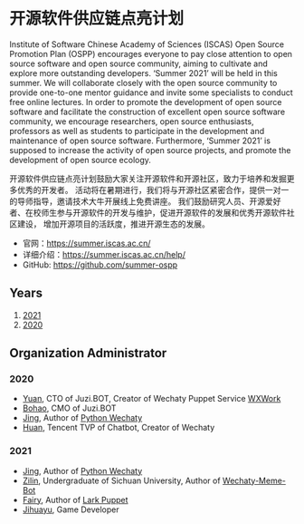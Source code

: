 # 开源软件供应链点亮计划

Institute of Software Chinese Academy of Sciences (ISCAS) Open Source Promotion Plan (OSPP) encourages everyone to pay close attention to open source software and open source community, aiming to cultivate and explore more outstanding developers. ‘Summer 2021’ will be held in this summer. We will collaborate closely with the open source community to provide one-to-one mentor guidance and invite some specialists to conduct free online lectures. In order to promote the development of open source software and facilitate the construction of excellent open source software community, we encourage researchers, open source enthusiasts, professors as well as students to participate in the development and maintenance of open source software. Furthermore, ‘Summer 2021’ is supposed to increase the activity of open source projects, and promote the development of open source ecology.

开源软件供应链点亮计划鼓励大家关注开源软件和开源社区，致力于培养和发掘更多优秀的开发者。
活动将在暑期进行，我们将与开源社区紧密合作，提供一对一的导师指导，邀请技术大牛开展线上免费讲座。
我们鼓励研究人员、开源爱好者、在校师生参与开源软件的开发与维护，促进开源软件的发展和优秀开源软件社区建设，
增加开源项目的活跃度，推进开源生态的发展。

- 官网：<https://summer.iscas.ac.cn/>
- 详细介绍：<https://summer.iscas.ac.cn/help/>
- GitHub: <https://github.com/summer-ospp>

## Years

1. [2021](2021/)
1. [2020](2020/)

## Organization Administrator

### 2020

- [Yuan](https://wechaty.js.org/contributors/windmemory), CTO of Juzi.BOT, Creator of Wechaty Puppet Service [WXWork](https://wechaty.js.org/docs/puppet-services/wxwork)
- [Bohao](https://wechaty.js.org/contributors/rickyyin98/), CMO of Juzi.BOT
- [Jing](https://wechaty.js.org/contributors/wj-mcat), Author of [Python Wechaty](https://github.com/wechaty/python-wechaty)
- [Huan](https://wechaty.js.org/contributors/huan), Tencent TVP of Chatbot, Creator of Wechaty

### 2021

- [Jing](https://wechaty.js.org/contributors/wj-mcat), Author of [Python Wechaty](https://github.com/wechaty/python-wechaty)
- [Zilin](https://wechaty.js.org/contributors/godkillerxiao), Undergraduate of Sichuan University, Author of [Wechaty-Meme-Bot](https://github.com/MrZilinXiao/python-wechaty-meme-bot)
- [Fairy](https://github.com/Roxanne718), Author of [Lark Puppet](https://github.com/wechaty/wechaty-puppet-lark)
- [Jihuayu](https://github.com/jihuayu), Game Developer
